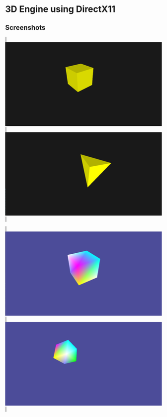 # 3D Engine using DirectX11

## Screenshots

| ![1](https://raw.githubusercontent.com/dan1rock/3D-Engine-DirectX11-/main/Images/3.png) | ![2](https://raw.githubusercontent.com/dan1rock/3D-Engine-DirectX11-/main/Images/4.png) |

| ![3](https://raw.githubusercontent.com/dan1rock/3D-Engine-DirectX11-/main/Images/1.png) | ![4](https://raw.githubusercontent.com/dan1rock/3D-Engine-DirectX11-/main/Images/2.png) |
